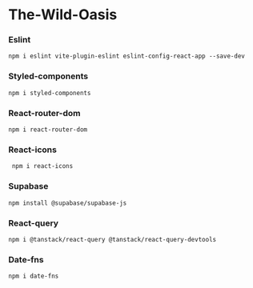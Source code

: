 # The-Wild-Oasis

### Eslint 
```
npm i eslint vite-plugin-eslint eslint-config-react-app --save-dev
```

### Styled-components
```
npm i styled-components
```

### React-router-dom
```
npm i react-router-dom
```

### React-icons
```
 npm i react-icons
```

### Supabase
```
npm install @supabase/supabase-js
```

### React-query
```
npm i @tanstack/react-query @tanstack/react-query-devtools
```

### Date-fns
```
npm i date-fns
```